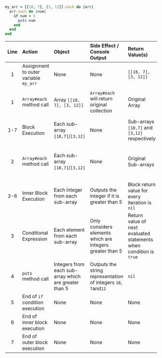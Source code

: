 ```ruby
my_arr = [[18, 7], [3, 12]].each do |arr|
  arr.each do |num|
    if num > 5
      puts num
    end
  end
end
```


| **Line** | **Action**                            | **Object**                                            | **Side Effect / Console Output**                               | **Return Value(s)**                                                | **Return Value's Usage**                     |
| :---:    | :---------                            | :---------                                            | :-------------------------------                               | :------------------                                                | :-----------------------                     |
| 1        | Assignment to outer variable `my_arr` | None                                                  | None                                                           | `[[18, 7], [3, 12]]`                                               | None                                         |
| 1        | `Array#each` method call              | Array `[[18, 7], [3, 12]]`                            | `Array#each` will return original collection                   | Original Array                                                     | Assigned to outer local variable `my_arr`    |
| 1-7      | Block Execution                       | Each sub-array `[18,7]`/`[3,12]`                      | None                                                           | Sub-arrays `[18,7]` and `[3,12]` respectively                      | No usage                                     |
| 2        | `Array#each` method call              | Each sub-array `[18,7]`/`[3,12]`                      | None                                                           | Original Sub-arrays                                                | Used as block return values of outer block   |
| 2-6      | Inner Block Execution                 | Each integer from each sub-array                      | Outputs the integer if it is greater than 5                    | Block return value for every iteration is `nil`                    | No usage                                     |
| 3        | Conditional Expression                | Each element from each sub-array                      | Only considers elements which are integers greater than 5      | Return value of next evaluated statements when condition is `true` | Used to determine inner block's return value |
| 4        | `puts` method call                    | Integers from each sub-array which are greater than 5 | Outputs the string representation of integers `18`, `7`and`12` | `nil`                                                              | Used as inner block's return value           |
| 5        | End of `if` condition execution       | None                                                  | None                                                           | None                                                               | None                                         |
| 6        | End of inner block execution          | None                                                  | None                                                           | None                                                               | None                                         |
| 7        | End of outer block execution          | None                                                  | None                                                           | None                                                               | None                                         |


